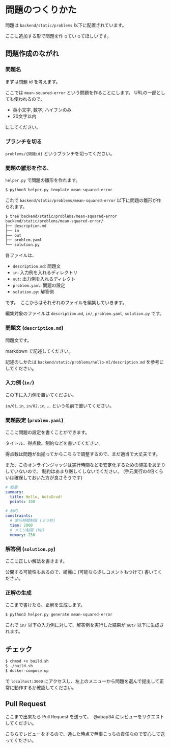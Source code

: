 # 問題のつくりかた

問題は `backend/static/problems` 以下に配置されています。

ここに追加する形で問題を作っていってほしいです。


## 問題作成のながれ


### 問題名

まずは問題 id を考えます。

ここでは `mean-squared-error` という問題を作ることにします。 
URLの一部としても使われるので、

- 英小文字, 数字, ハイフンのみ
- 20文字以内

にしてください。

### ブランチを切る

`problems/{問題id}` というブランチを切ってください。

### 問題の雛形を作る.

`helper.py` で問題の雛形を作れます。


```bash
$ python3 helper.py template mean-squared-error
```

これで `backend/static/problems/mean-squared-error` 以下に問題の雛形が作られます。

```bash
$ tree backend/static/problems/mean-squared-error
backend/static/problems/mean-squared-error/
├── description.md
├── in
├── out
├── problem.yaml
└── solution.py
```

各ファイルは、

- `description.md`: 問題文
- `in`: 入力例を入れるディレクトリ
- `out`: 出力例を入れるディレクト
- `problem.yaml`: 問題の設定
- `solution.py`: 解答例

です。　ここからはそれぞれのファイルを編集していきます。

編集対象のファイルは `description.md`, `in/`, `problem.yaml`, `solution.py` です。

### 問題文 (`description.md`)

問題文です。　

markdown で記述してください。

記述のしかたは `backend/static/problems/hello-ml/description.md` を参考にしてください。

### 入力例 (`in/`)

この下に入力例を置いてください。

`in/01.in`, `in/02.in`, ... という名前で置いてください。

### 問題設定 (`problem.yaml`)

ここに問題の設定を書くことができます。

タイトル、得点数、制約などを書いてください。

得点数は問題が出揃ってからこちらで調整するので、まだ適当で大丈夫です。

また、このオンラインジャッジは実行時間などを安定化するための施策をあまりしていないので、
制約はあまり厳しくしないでください。
(手元実行の4倍くらいは確保しておいた方が良さそうです)

```yaml
# 概要
summary: 
  title: Hello, AutoGrad!
  points: 100
  
# 制約
constraints:
  # 実行時間制限 (ミリ秒)
  time: 2000
  # メモリ制限 (MB)
  memory: 256
```


### 解答例 (`solution.py`)

ここに正しい解法を書きます。

公開する可能性もあるので、綺麗に (可能なら少しコメントもつけて) 書いてください。

### 正解の生成 

ここまで書けたら、正解を生成します。

```bash
$ python3 helper.py generate mean-squared-error
```

これで `in/` 以下の入力例に対して、解答例を実行した結果が `out/` 以下に生成されます。


## チェック

```bash
$ chmod +x build.sh
$ ./build.sh
$ docker-compose up
```

で `localhost:3000` にアクセスし、左上のメニューから問題を選んで提出して正常に動作するか確認してください。

## Pull Request

ここまで出来たら Pull Request を送って、　@abap34 にレビューをリクエストしてください。

こちらでレビューをするので、通した時点で無事こっちの責任なので安心して送ってください。


